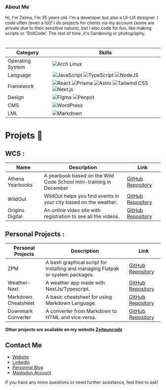 ### About Me

Hi, I'm Zeima, I'm 35 years old. I'm a developer but also a UI-UX designer. I code often (even a lot)! I do projects for clients via my account (some are private due to their sensitive nature), but I also code for fun, like making scripts or ‘ShitCode’. The rest of time ,it's Gardening or photography.

#
| Category       | Skills |
|----------------|--------|
| Operating System | ![Arch Linux](https://img.shields.io/badge/arch%20linux-%231793D1.svg?style=for-the-badge&logo=arch-linux&logoColor=white)|
| Language       | ![JavaScript](https://img.shields.io/badge/javascript-%23323330.svg?style=for-the-badge&logo=javascript&logoColor=%23F7DF1E) ![TypeScript](https://img.shields.io/badge/typescript-%23323330.svg?style=for-the-badge&logo=typescript&logoColor=blue) ![NodeJS](https://img.shields.io/badge/node.js-6DA55F?style=for-the-badge&logo=node.js&logoColor=white) |
| Framework      | ![React](https://img.shields.io/badge/react-%2320232a.svg?style=for-the-badge&logo=react&logoColor=%2361DAFB) ![Prisma](https://img.shields.io/badge/prisma-%2320232a.svg?style=for-the-badge&logo=prisma&logoColor=%2361DAFB) ![Astro](https://img.shields.io/badge/astro-%2320232a.svg?style=for-the-badge&logo=astro&logoColor=purple) ![Tailwind CSS](https://img.shields.io/badge/tailwindcss-%2338B2AC.svg?style=for-the-badge&logo=tailwind-css&logoColor=white) ![Next.js](https://img.shields.io/badge/next.js-%2320232a.svg?style=for-the-badge&logo=next.js&logoColor=white) |
| Design         | ![Figma](https://img.shields.io/badge/figma-%23F24E1E.svg?style=for-the-badge&logo=figma&logoColor=white) ![Penpot](https://img.shields.io/badge/penpot-%23F24E1E.svg?style=for-the-badge&logo=penpot&logoColor=white) |
| CMS            | ![WordPress](https://img.shields.io/badge/WordPress-%23117AC9.svg?style=for-the-badge&logo=WordPress&logoColor=white) |
| LML            | ![Markdown](https://img.shields.io/badge/markdown-%23000000.svg?style=for-the-badge&logo=markdown&logoColor=white) |

# Projets 🔭

## WCS :

|  Name           | Description                                                                 | Link                                                                 |
|-----------------|-----------------------------------------------------------------------------|----------------------------------------------------------------------|
| Athena Yearbooks| A yearbook based on the Wild Code School mini-training in December          | [GitHub Repository](https://github.com/zeitounmax/athena)           |
| WildOut         | WildOut helps you find events in your city based on the weather.            | [GitHub Repository](https://github.com/zeitounmax/WildOut)          |
| Origins Digital | An online video site with registration to see all the videos.               | [GitHub Repository](https://github.com/zeitounmax/Project3-Origins-Digital) |


## Personal Projects :

| Personal Projects | Description                                                                 | Link                                                                 |
|-------------------|-----------------------------------------------------------------------------|----------------------------------------------------------------------|
| ZPM               | A bash graphical script for installing and managing Flatpak or system packages. | [GitHub Repository](https://github.com/zeitounmax/zpm-flatpak)      |
| Weather-Next      | A weather app made with NextJs/Typescript.                                  | [GitHub Repository](https://github.com/zeitounmax/weather-Next)     |
| Markdown Cheatsheet | A basic cheatsheet for using Markdown Language.                            | [GitHub Repository](https://github.com/zeitounmax/Markdown-Cheetshet-) |
| Downmark Converter | A converter from Markdown to HTML and vice versa.                          | [GitHub Repository](https://github.com/zeitounmax/Downmark-Converter) |

**Other projects are available on my website [Zeitouncode](https://www.zeitouncode.fr)**




## Contact Me

- [Website](https://zeitouncode.fr/)
- [LinkedIn](https://www.linkedin.com/in/maximilienthiry/)
- [Personnal Blog](https://zeima08.com/)
- [Mastodon Account](https://piaille.fr/@thirymaximilien)

If you have any more questions or need further assistance, feel free to ask!
